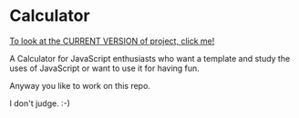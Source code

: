 # Calculator

[To look at the CURRENT VERSION of project, click me!](https://calculator-27a4d.firebaseapp.com/)

A Calculator for JavaScript enthusiasts who want a template and study the uses of JavaScript or want to use it for having fun. 

Anyway you like to work on this repo. 

I don't judge. :-)
